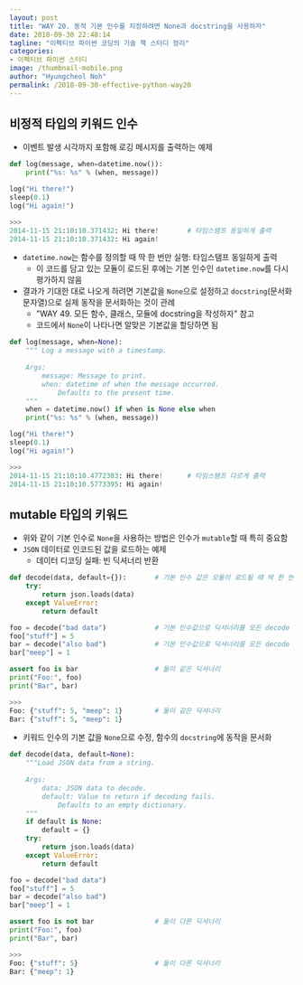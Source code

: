 ```yaml
---
layout: post
title: "WAY 20. 동적 기본 인수를 지정하려면 None과 docstring을 사용하자"
date: 2018-09-30 22:48:14
tagline: "이펙티브 파이썬 코딩의 기술 책 스터디 정리"
categories:
- 이펙티브 파이썬 스터디
image: /thumbnail-mobile.png
author: "Hyungcheol Noh"
permalink: /2018-09-30-effective-python-way20
---
```


## 비정적 타입의 키워드 인수
- 이벤트 발생 시각까지 포함해 로깅 메시지를 출력하는 예제

```python
def log(message, when=datetime.now()):
    print("%s: %s" % (when, message))

log("Hi there!")
sleep(0.1)
log("Hi again!")

>>>
2014-11-15 21:10:10.371432: Hi there!       # 타임스탬프 동일하게 출력
2014-11-15 21:10:10.371432: Hi again!
```

- `datetime.now`는 함수를 정의할 때 딱 한 번만 실행: 타임스탬프 동일하게 출력
    - 이 코드를 담고 있는 모듈이 로드된 후에는 기본 인수인 `datetime.now`를 다시 평가하지 않음
- 결과가 기대한 대로 나오게 하려면 기본값을 `None`으로 설정하고 `docstring`(문서화 문자열)으로 실제 동작을 문서화하는 것이 관례
    - "WAY 49. 모든 함수, 클래스, 모듈에 docstring을 작성하자" 참고
    - 코드에서 `None`이 나타나면 알맞은 기본값을 할당하면 됨

```python
def log(message, when=None):
    """ Log a message with a timestamp.
    
    Args:
        message: Message to print.
        when: datetime of when the message occurred.
            Defaults to the present time.
    """
    when = datetime.now() if when is None else when
    print("%s: %s" % (when, message))

log("Hi there!")
sleep(0.1)
log("Hi again!")

>>>
2014-11-15 21:10:10.4772303: Hi there!      # 타임스탬프 다르게 출력
2014-11-15 21:10:10.5773395: Hi again!
```

## mutable 타입의 키워드 
- 위와 같이 기본 인수로 `None`을 사용하는 방법은 인수가 `mutable`할 때 특히 중요함
- `JSON` 데이터로 인코드된 값을 로드하는 예제
    - 데이터 디코딩 실패: 빈 딕셔너리 반환

```python
def decode(data, default={}):       # 기본 인수 값은 모듈이 로드될 때 딱 한 번만 평가
    try:
        return json.loads(data)
    except ValueError:
        return default

foo = decode("bad data")            # 기본 인수값으로 딕셔너리를 모든 decode 호출에서 공유
foo["stuff"] = 5
bar = decode("also bad")            # 기본 인수값으로 딕셔너리를 모든 decode 호출에서 공유
bar["meep"] = 1

assert foo is bar                   # 둘이 같은 딕셔너리
print("Foo:", foo)
print("Bar", bar)

>>>
Foo: {"stuff": 5, "meep": 1}        # 둘이 같은 딕셔너리
Bar: {"stuff": 5, "meep": 1}
```

- 키워드 인수의 기본 값을 `None`으로 수정, 함수의 `docstring`에 동작을 문서화

```python
def decode(data, default=None):
    """Load JSON data from a string.
    
    Args:
        data: JSON data to decode.
        default: Value to return if decoding fails.
            Defaults to an empty dictionary.
    """
    if default is None:
        default = {}
    try:
        return json.loads(data)
    except ValueError:
        return default

foo = decode("bad data")
foo["stuff"] = 5
bar = decode("also bad")
bar["meep"] = 1

assert foo is not bar               # 둘이 다른 딕셔너리
print("Foo:", foo)
print("Bar", bar)

>>>
Foo: {"stuff": 5}                   # 둘이 다른 딕셔너리
Bar: {"meep": 1}
```
